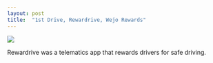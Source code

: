 ```yaml
---
layout: post
title:  "1st Drive, Rewardrive, Wejo Rewards"
---
```


<img src="/images/project/Rewardrive.png" />

Rewardrive was a telematics app that rewards drivers for safe driving.